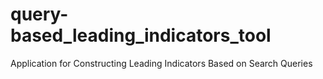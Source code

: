 # query-based_leading_indicators_tool
Application for Constructing Leading Indicators Based on Search Queries
